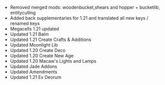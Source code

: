 - Removed merged mods: woodenbucket,shears and hopper + bucketlib, entityculling
- Added back supplementaries for 1.21 and translated all new keys / renamed keys
- Megacells 1.21 updated
- Updated 1.21 Balm
- Updated 1.21 Create Crafts & Additions
- Updated Moonlight Lib
- Updated 1.20 Create Deco
- Updated 1.20 Create New Age
- Updated 1.20 Macaw's Lights and Lamps
- Updated Jade Addons
- Updated Amendments
- Updated 1.21 Ex Deorum
